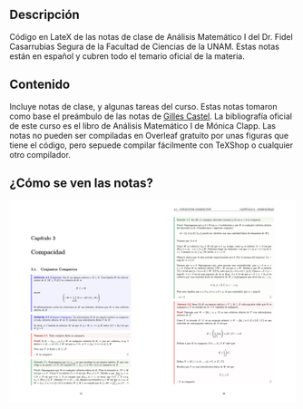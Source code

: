 ## Descripción

Código en LateX de las notas de clase de Análisis Matemático I del Dr. Fidel Casarrubias Segura de la Facultad de Ciencias de la UNAM. Estas notas están en español y cubren todo el temario oficial de la materia.

## Contenido

Incluye notas de clase, y algunas tareas del curso. Estas notas tomaron como base el preámbulo de las notas de [Gilles Castel](https://github.com/gillescastel/lecture-notes). La bibliografía oficial de este curso es el libro de Análisis Matemático I de Mónica Clapp. Las notas no pueden ser compiladas en Overleaf gratuito por unas figuras que tiene el código, pero sepuede compilar fácilmente con TeXShop o cualquier otro compilador. 

## ¿Cómo se ven las notas?

![Black and white](tareas/comoseve.png)
